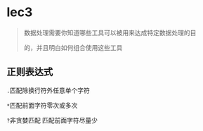 # lec3

> 数据处理需要你知道哪些工具可以被用来达成特定数据处理的目
>
> 的，并且明白如何组合使用这些工具

## 正则表达式

`.`匹配除换行符外任意单个字符

`*`匹配前面字符零次或多次

`?`非贪婪匹配 匹配前面字符尽量少